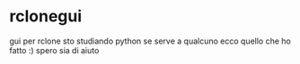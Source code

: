 # rclonegui
gui per rclone
sto studiando python se serve a qualcuno ecco quello che ho fatto :)
spero sia di aiuto
